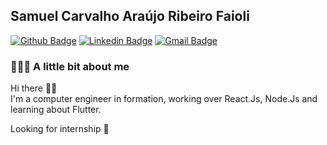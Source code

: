 ## Samuel Carvalho Araújo Ribeiro Faioli


[![Github Badge](https://img.shields.io/badge/-Github-000?style=flat-square&logo=Github&logoColor=white&link=https://github.com/thiagodff)](https://github.com/Scarfaioli)
[![Linkedin Badge](https://img.shields.io/badge/-LinkedIn-blue?style=flat-square&logo=Linkedin&logoColor=white&link=https://www.linkedin.com/in/samuel-faioli-706a30204/)](https://www.linkedin.com/in/samuel-faioli-706a30204/)
[![Gmail Badge](https://img.shields.io/badge/-Gmail-c14438?style=flat-square&logo=Gmail&logoColor=white&link=mailto:scarf1999@gmail.com)](mailto:scarf1999@gmail.com)

### 👨🏻‍💻 A little bit about me

Hi there 👋🏻  
I'm a computer engineer in formation, working over React.Js, Node.Js and learning about Flutter.

Looking for internship 👀


